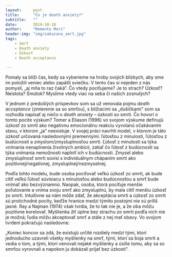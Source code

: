 ```yaml
---
layout:     post
title:      "Čo je death anxiety?"
subtitle:   ""
date:       2019-10-10
author:     "Memento Mori"
header-img: "img/zakazana_smrt.jpg"
tags:
    - Smrť
    - Death anxiety
    - Úzkosť
    - Death acceptance
    
---
```


Pomaly sa blíži čas, kedy sa vyberieme na hroby svojich blízkych, aby sme im položili veniec alebo zapálili sviečku. V tento čas si nejeden z nás pomyslí, „aj mňa to raz čaká“. Čo vtedy pociťujeme? Je to strach? Úzkosť? Neistota? Smútok? Myslíme vtedy viac na seba či našich zosnulých? 

V jednom z predošlých príspevkov som sa už venovala pojmu <em>death acceptance</em> (zmierenie sa so smrťou), s blížiacimi sa „dušičkami“ som sa rozhodla napísať aj niečo o <em>death anxiety</em> – úzkosti so smrti. Čo hovorí o tomto pocite výskum? Tomer a Eliason (1996) vo svojom výskume definujú úzkosť zo smrti ako negatívnu emocionálnu reakciu vyvolanú očakávaním stavu, v ktorom „ja“ neexistuje. V svojej práci navrhli model, v ktorom je táto úzkosť určovaná nasledovnými premennými: ľútosťou z minulosti, ľútosťou z budúcnosti a zmyslom/zmysluplnosťou smrti. Ľútosť z minulosti sa týka vnímania nenaplnenia životných ambícií, zatiaľ čo ľútosť z budúcnosti sa týka vnímania nemožnosti naplniť ich v budúcnosti. Zmysel alebo zmysluplnosť smrti súvisí s individuálnym chápaním smrti ako pozitívnej/negatívnej, zmysluplnej/nezmyselnej.

Podľa tohto modelu, bude osoba pociťovať veľkú úzkosť zo smrti, ak bude cítiť veľkú ľútosť súvisiacu s minulosťou alebo budúcnosťou a smrť bude vnímať ako bezvýznamnú. Naopak, osoba, ktorá pociťuje menšie poľutovanie a vníma svoju smrť ako zmysluplnú, by mala cítiť menšiu úzkosť zo smrti. Intuitívne sa nám môže zdať, že akceptácia smrti a úzkosť zo smrti sú protichodné pocity, keďže hranice medzi týmito postojmi nie sú príliš jasné. Ray a Najman (1974) však tvrdia, že to tak nie je, a že oba môžu pozitívne korelovať. Myšlienka žiť úplne bez strachu zo smrti podľa nich nie je možná; ľudia môžu akceptovať smrť a stále z nej mať obavy. Vo svojom tvrdení pokračujú nasledovne:

„Koniec koncov sa zdá, že existujú určité rozdiely medzi tými, ktorí jednoducho uzavreli všetky myšlienky na smrť, tými, ktorí sa boja smrti a vedia o tom, a tými, ktorí venovali nejaké myšlienky a úsilie tomu, aby sa so smrťou vyrovnali a napokon ju dokázali prijať bez úzkosti“.









